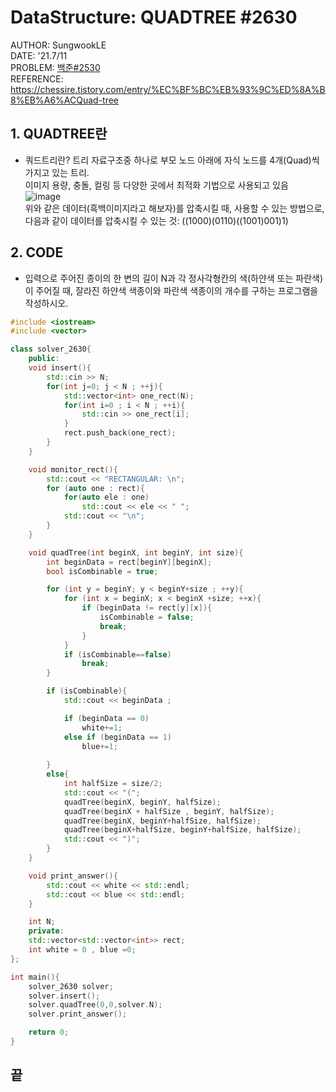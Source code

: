 # DataStructure: QUADTREE #2630
AUTHOR: SungwookLE  
DATE: '21.7/11  
PROBLEM: [백준#2530](https://www.acmicpc.net/problem/2630)  
REFERENCE: https://chessire.tistory.com/entry/%EC%BF%BC%EB%93%9C%ED%8A%B8%EB%A6%ACQuad-tree  

## 1. QUADTREE란
- 쿼드트리란?
    트리 자료구조중 하나로 부모 노드 아래에 자식 노드를 4개(Quad)씩 가지고 있는 트리.  
    이미지 용량, 충돌, 컬링 등 다양한 곳에서 최적화 기법으로 사용되고 있음  
![image](https://www.acmicpc.net/upload/images/VHJpKWQDv.png)  
위와 같은 데이터(흑백이미지라고 해보자)를 압축시킬 때, 사용할 수 있는 방법으로, 다음과 같이 데이터를 압축시킬 수 있는 것:  ((1000)(0110)((1001)001)1) 

## 2. CODE
- 입력으로 주어진 종이의 한 변의 길이 N과 각 정사각형칸의 색(하얀색 또는 파란색)이 주어질 때, 잘라진 하얀색 색종이와 파란색 색종이의 개수를 구하는 프로그램을 작성하시오.

```c++
#include <iostream>
#include <vector>

class solver_2630{
    public:
    void insert(){
        std::cin >> N;
        for(int j=0; j < N ; ++j){
            std::vector<int> one_rect(N);
            for(int i=0 ; i < N ; ++i){
                std::cin >> one_rect[i];
            }
            rect.push_back(one_rect);
        }
    }

    void monitor_rect(){
        std::cout << "RECTANGULAR: \n";
        for (auto one : rect){
            for(auto ele : one)
                std::cout << ele << " ";
            std::cout << "\n";
        }
    }

    void quadTree(int beginX, int beginY, int size){
        int beginData = rect[beginY][beginX];
        bool isCombinable = true;

        for (int y = beginY; y < beginY+size ; ++y){
            for (int x = beginX; x < beginX +size; ++x){
                if (beginData != rect[y][x]){
                    isCombinable = false;
                    break;
                }
            }
            if (isCombinable==false)
                break;
        }

        if (isCombinable){
            std::cout << beginData ;

            if (beginData == 0)
                white+=1;
            else if (beginData == 1)
                blue+=1;
            
        }
        else{
            int halfSize = size/2;
            std::cout << "(";
            quadTree(beginX, beginY, halfSize);
            quadTree(beginX + halfSize , beginY, halfSize);
            quadTree(beginX, beginY+halfSize, halfSize);
            quadTree(beginX+halfSize, beginY+halfSize, halfSize);
            std::cout << ")";
        }
    }

    void print_answer(){
        std::cout << white << std::endl;
        std::cout << blue << std::endl;
    }

    int N;
    private:
    std::vector<std::vector<int>> rect;
    int white = 0 , blue =0;
};

int main(){
    solver_2630 solver;
    solver.insert();
    solver.quadTree(0,0,solver.N);
    solver.print_answer();

    return 0;
}
```

## 끝